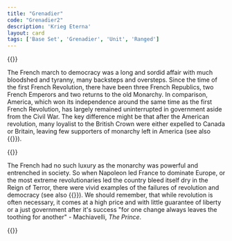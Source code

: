 ```yaml
---
title: "Grenadier"
code: "Grenadier2"
description: 'Krieg Eterna'
layout: card
tags: ['Base Set', 'Grenadier', 'Unit', 'Ranged']
---
```

{{<card-detail-page code="Grenadier2" artwork="A Grenadier of the Guard at Elba by Horace Vernet (1819)" attr="Alexis de Tocqueville">}}
<p>
The French march to democracy was a long and sordid affair with much bloodshed and tyranny, many backsteps and oversteps. Since the time of the first French Revolution, there have been three French Republics, two French Emperors and two returns to the old Monarchy. In comparison, America, which won its independence around the same time as the first French Revolution, has largely remained uninterrupted in government aside from the Civil War. The key difference might be that after the American revolution, many loyalist to the British Crown were either expelled to Canada or Britain, leaving few supporters of monarchy left in America (see also {{<cardlink name="Officer" code="officer3">}}). 
</p>
{{<card-detail-image file="revolution.jpg" caption="Lamartine in front of the Town Hall of Paris rejects the red flag by Henri Félix Emmanuel Philippoteaux">}}
<p>
The French had no such luxury as the monarchy was powerful and entrenched in society. So when Napoleon led France to dominate Europe, or the most extreme revolutionaries led the country bleed itself dry in the Reign of Terror, there were vivid examples of the failures of revolution and democracy (see also {{<cardlink name="Feint">}}).  We should remember, that while revolution is often necessary, it comes at a high price and with little guarantee of liberty or a just government after it's success "for one change always leaves the toothing for another" - Machiavelli, <i>The Prince</i>.
</p>
{{</card-detail-page>}}